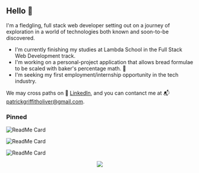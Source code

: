 ## Hello 👋

I'm a fledgling, full stack web developer setting out on a journey of exploration in a world of technologies both known and soon-to-be discovered. 

  * I'm currently finishing my studies at Lambda School in the Full Stack Web Development track. 
  * I'm working on a personal-project application that allows bread formulae to be scaled with baker's percentage math. 🍞
  * I'm seeking my first employment/internship opportunity in the tech industry. 

We may cross paths on 🔗 [LinkedIn](https://www.linkedin.com/in/patrick-g-oliver/), and you can contanct me at 📬 <patrickgriffitholiver@gmail.com>.

### Pinned

![ReadMe Card](https://github-readme-stats.vercel.app/api/pin/?username=Buildweek-Secret-Family-Recipes-Michael&repo=frontend)

![ReadMe Card](https://github-readme-stats.vercel.app/api/pin/?username=Build-Week-Potluck-Organizer&repo=back-end)

![ReadMe Card](https://github-readme-stats.vercel.app/api/pin/?username=Lambda-School-Labs&repo=story-squad-fe)

<p align="center">
  <a href="https://github.com/Build-Week-Potluck-Organizer/back-end">
    <img align="center" src="https://github-readme-stats.vercel.app/api/pin/?username=Build-Week-Potluck-Organizer&repo=back-end" />
  </a>
<!--   <a href="https://github.com/onimur/circleci-github-changelog-generator">
    <img align="center" src="https://github-readme-stats.vercel.app/api/pin/?username=onimur&repo=circleci-github-changelog-generator" />
  </a> -->
</p>

